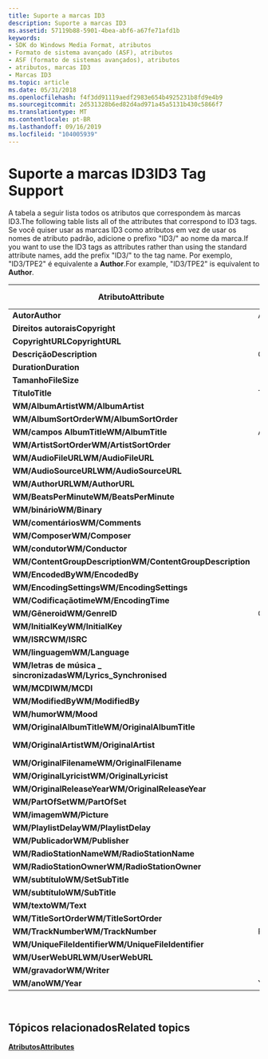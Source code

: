 ```yaml
---
title: Suporte a marcas ID3
description: Suporte a marcas ID3
ms.assetid: 57119b88-5901-4bea-abf6-a67fe71afd1b
keywords:
- SDK do Windows Media Format, atributos
- Formato de sistema avançado (ASF), atributos
- ASF (formato de sistemas avançados), atributos
- atributos, marcas ID3
- Marcas ID3
ms.topic: article
ms.date: 05/31/2018
ms.openlocfilehash: f4f3dd91119aedf2983e654b4925231b8fd9e4b9
ms.sourcegitcommit: 2d531328b6ed82d4ad971a45a5131b430c5866f7
ms.translationtype: MT
ms.contentlocale: pt-BR
ms.lasthandoff: 09/16/2019
ms.locfileid: "104005939"
---
```

# <a name="id3-tag-support"></a><span data-ttu-id="24eef-108">Suporte a marcas ID3</span><span class="sxs-lookup"><span data-stu-id="24eef-108">ID3 Tag Support</span></span>

<span data-ttu-id="24eef-109">A tabela a seguir lista todos os atributos que correspondem às marcas ID3.</span><span class="sxs-lookup"><span data-stu-id="24eef-109">The following table lists all of the attributes that correspond to ID3 tags.</span></span> <span data-ttu-id="24eef-110">Se você quiser usar as marcas ID3 como atributos em vez de usar os nomes de atributo padrão, adicione o prefixo "ID3/" ao nome da marca.</span><span class="sxs-lookup"><span data-stu-id="24eef-110">If you want to use the ID3 tags as attributes rather than using the standard attribute names, add the prefix "ID3/" to the tag name.</span></span> <span data-ttu-id="24eef-111">Por exemplo, "ID3/TPE2" é equivalente a **Author**.</span><span class="sxs-lookup"><span data-stu-id="24eef-111">For example, "ID3/TPE2" is equivalent to **Author**.</span></span>



| <span data-ttu-id="24eef-112">Atributo</span><span class="sxs-lookup"><span data-stu-id="24eef-112">Attribute</span></span>                      | <span data-ttu-id="24eef-113">ID3v1. x</span><span class="sxs-lookup"><span data-stu-id="24eef-113">ID3v1.x</span></span> | <span data-ttu-id="24eef-114">ID3v 2.2</span><span class="sxs-lookup"><span data-stu-id="24eef-114">ID3v2.2</span></span> | <span data-ttu-id="24eef-115">ID3v 2.3/v 2.4</span><span class="sxs-lookup"><span data-stu-id="24eef-115">ID3v2.3/v2.4</span></span> |
|--------------------------------|---------|---------|--------------|
| <span data-ttu-id="24eef-116">**Autor**</span><span class="sxs-lookup"><span data-stu-id="24eef-116">**Author**</span></span>                     | <span data-ttu-id="24eef-117">Autor</span><span class="sxs-lookup"><span data-stu-id="24eef-117">Artist</span></span>  | <span data-ttu-id="24eef-118">TP1</span><span class="sxs-lookup"><span data-stu-id="24eef-118">TP1</span></span>     | <span data-ttu-id="24eef-119">TPE1</span><span class="sxs-lookup"><span data-stu-id="24eef-119">TPE1</span></span>         |
| <span data-ttu-id="24eef-120">**Direitos autorais**</span><span class="sxs-lookup"><span data-stu-id="24eef-120">**Copyright**</span></span>                  |         | <span data-ttu-id="24eef-121">TCR</span><span class="sxs-lookup"><span data-stu-id="24eef-121">TCR</span></span>     | <span data-ttu-id="24eef-122">TCOP</span><span class="sxs-lookup"><span data-stu-id="24eef-122">TCOP</span></span>         |
| <span data-ttu-id="24eef-123">**CopyrightURL**</span><span class="sxs-lookup"><span data-stu-id="24eef-123">**CopyrightURL**</span></span>               |         | <span data-ttu-id="24eef-124">WCP</span><span class="sxs-lookup"><span data-stu-id="24eef-124">WCP</span></span>     | <span data-ttu-id="24eef-125">WCOP</span><span class="sxs-lookup"><span data-stu-id="24eef-125">WCOP</span></span>         |
| <span data-ttu-id="24eef-126">**Descrição**</span><span class="sxs-lookup"><span data-stu-id="24eef-126">**Description**</span></span>                | <span data-ttu-id="24eef-127">Comentário</span><span class="sxs-lookup"><span data-stu-id="24eef-127">Comment</span></span> | <span data-ttu-id="24eef-128">COM</span><span class="sxs-lookup"><span data-stu-id="24eef-128">COM</span></span>     | <span data-ttu-id="24eef-129">COMM</span><span class="sxs-lookup"><span data-stu-id="24eef-129">COMM</span></span>         |
| <span data-ttu-id="24eef-130">**Duration**</span><span class="sxs-lookup"><span data-stu-id="24eef-130">**Duration**</span></span>                   |         | <span data-ttu-id="24eef-131">TLE</span><span class="sxs-lookup"><span data-stu-id="24eef-131">TLE</span></span>     | <span data-ttu-id="24eef-132">TLEN</span><span class="sxs-lookup"><span data-stu-id="24eef-132">TLEN</span></span>         |
| <span data-ttu-id="24eef-133">**Tamanho**</span><span class="sxs-lookup"><span data-stu-id="24eef-133">**FileSize**</span></span>                   |         |         | <span data-ttu-id="24eef-134">TSIZ</span><span class="sxs-lookup"><span data-stu-id="24eef-134">TSIZ</span></span>         |
| <span data-ttu-id="24eef-135">**Título**</span><span class="sxs-lookup"><span data-stu-id="24eef-135">**Title**</span></span>                      | <span data-ttu-id="24eef-136">Título</span><span class="sxs-lookup"><span data-stu-id="24eef-136">Title</span></span>   | <span data-ttu-id="24eef-137">TT2</span><span class="sxs-lookup"><span data-stu-id="24eef-137">TT2</span></span>     | <span data-ttu-id="24eef-138">TIT2</span><span class="sxs-lookup"><span data-stu-id="24eef-138">TIT2</span></span>         |
| <span data-ttu-id="24eef-139">**WM/AlbumArtist**</span><span class="sxs-lookup"><span data-stu-id="24eef-139">**WM/AlbumArtist**</span></span>             |         | <span data-ttu-id="24eef-140">TP2</span><span class="sxs-lookup"><span data-stu-id="24eef-140">TP2</span></span>     | <span data-ttu-id="24eef-141">TPE2</span><span class="sxs-lookup"><span data-stu-id="24eef-141">TPE2</span></span>         |
| <span data-ttu-id="24eef-142">**WM/AlbumSortOrder**</span><span class="sxs-lookup"><span data-stu-id="24eef-142">**WM/AlbumSortOrder**</span></span>          |         |         | <span data-ttu-id="24eef-143">TSOA</span><span class="sxs-lookup"><span data-stu-id="24eef-143">TSOA</span></span>         |
| <span data-ttu-id="24eef-144">**WM/campos AlbumTitle**</span><span class="sxs-lookup"><span data-stu-id="24eef-144">**WM/AlbumTitle**</span></span>              | <span data-ttu-id="24eef-145">Álbuns</span><span class="sxs-lookup"><span data-stu-id="24eef-145">Album</span></span>   | <span data-ttu-id="24eef-146">TAL</span><span class="sxs-lookup"><span data-stu-id="24eef-146">TAL</span></span>     | <span data-ttu-id="24eef-147">TALB</span><span class="sxs-lookup"><span data-stu-id="24eef-147">TALB</span></span>         |
| <span data-ttu-id="24eef-148">**WM/ArtistSortOrder**</span><span class="sxs-lookup"><span data-stu-id="24eef-148">**WM/ArtistSortOrder**</span></span>         |         |         | <span data-ttu-id="24eef-149">TSOP</span><span class="sxs-lookup"><span data-stu-id="24eef-149">TSOP</span></span>         |
| <span data-ttu-id="24eef-150">**WM/AudioFileURL**</span><span class="sxs-lookup"><span data-stu-id="24eef-150">**WM/AudioFileURL**</span></span>            |         | <span data-ttu-id="24eef-151">WAF</span><span class="sxs-lookup"><span data-stu-id="24eef-151">WAF</span></span>     | <span data-ttu-id="24eef-152">WOAF</span><span class="sxs-lookup"><span data-stu-id="24eef-152">WOAF</span></span>         |
| <span data-ttu-id="24eef-153">**WM/AudioSourceURL**</span><span class="sxs-lookup"><span data-stu-id="24eef-153">**WM/AudioSourceURL**</span></span>          |         | <span data-ttu-id="24eef-154">WAS</span><span class="sxs-lookup"><span data-stu-id="24eef-154">WAS</span></span>     | <span data-ttu-id="24eef-155">WOAS</span><span class="sxs-lookup"><span data-stu-id="24eef-155">WOAS</span></span>         |
| <span data-ttu-id="24eef-156">**WM/AuthorURL**</span><span class="sxs-lookup"><span data-stu-id="24eef-156">**WM/AuthorURL**</span></span>               |         | <span data-ttu-id="24eef-157">WAR</span><span class="sxs-lookup"><span data-stu-id="24eef-157">WAR</span></span>     | <span data-ttu-id="24eef-158">WOAR</span><span class="sxs-lookup"><span data-stu-id="24eef-158">WOAR</span></span>         |
| <span data-ttu-id="24eef-159">**WM/BeatsPerMinute**</span><span class="sxs-lookup"><span data-stu-id="24eef-159">**WM/BeatsPerMinute**</span></span>          |         |         | <span data-ttu-id="24eef-160">TBPM</span><span class="sxs-lookup"><span data-stu-id="24eef-160">TBPM</span></span>         |
| <span data-ttu-id="24eef-161">**WM/binário**</span><span class="sxs-lookup"><span data-stu-id="24eef-161">**WM/Binary**</span></span>                  |         | <span data-ttu-id="24eef-162">GRAFICAMENTE</span><span class="sxs-lookup"><span data-stu-id="24eef-162">GEO</span></span>     | <span data-ttu-id="24eef-163">GEOB</span><span class="sxs-lookup"><span data-stu-id="24eef-163">GEOB</span></span>         |
| <span data-ttu-id="24eef-164">**WM/comentários**</span><span class="sxs-lookup"><span data-stu-id="24eef-164">**WM/Comments**</span></span>                |         | <span data-ttu-id="24eef-165">COM</span><span class="sxs-lookup"><span data-stu-id="24eef-165">COM</span></span>     | <span data-ttu-id="24eef-166">COMM</span><span class="sxs-lookup"><span data-stu-id="24eef-166">COMM</span></span>         |
| <span data-ttu-id="24eef-167">**WM/Composer**</span><span class="sxs-lookup"><span data-stu-id="24eef-167">**WM/Composer**</span></span>                |         | <span data-ttu-id="24eef-168">TCM</span><span class="sxs-lookup"><span data-stu-id="24eef-168">TCM</span></span>     | <span data-ttu-id="24eef-169">TCOM</span><span class="sxs-lookup"><span data-stu-id="24eef-169">TCOM</span></span>         |
| <span data-ttu-id="24eef-170">**WM/condutor**</span><span class="sxs-lookup"><span data-stu-id="24eef-170">**WM/Conductor**</span></span>               |         | <span data-ttu-id="24eef-171">TP3</span><span class="sxs-lookup"><span data-stu-id="24eef-171">TP3</span></span>     | <span data-ttu-id="24eef-172">TPE3</span><span class="sxs-lookup"><span data-stu-id="24eef-172">TPE3</span></span>         |
| <span data-ttu-id="24eef-173">**WM/ContentGroupDescription**</span><span class="sxs-lookup"><span data-stu-id="24eef-173">**WM/ContentGroupDescription**</span></span> |         | <span data-ttu-id="24eef-174">TT1</span><span class="sxs-lookup"><span data-stu-id="24eef-174">TT1</span></span>     | <span data-ttu-id="24eef-175">TIT1</span><span class="sxs-lookup"><span data-stu-id="24eef-175">TIT1</span></span>         |
| <span data-ttu-id="24eef-176">**WM/EncodedBy**</span><span class="sxs-lookup"><span data-stu-id="24eef-176">**WM/EncodedBy**</span></span>               |         | <span data-ttu-id="24eef-177">DEZ</span><span class="sxs-lookup"><span data-stu-id="24eef-177">TEN</span></span>     | <span data-ttu-id="24eef-178">TENC</span><span class="sxs-lookup"><span data-stu-id="24eef-178">TENC</span></span>         |
| <span data-ttu-id="24eef-179">**WM/EncodingSettings**</span><span class="sxs-lookup"><span data-stu-id="24eef-179">**WM/EncodingSettings**</span></span>        |         | <span data-ttu-id="24eef-180">TSS</span><span class="sxs-lookup"><span data-stu-id="24eef-180">TSS</span></span>     | <span data-ttu-id="24eef-181">TSSE</span><span class="sxs-lookup"><span data-stu-id="24eef-181">TSSE</span></span>         |
| <span data-ttu-id="24eef-182">**WM/Codificaçãotime**</span><span class="sxs-lookup"><span data-stu-id="24eef-182">**WM/EncodingTime**</span></span>            |         |         | <span data-ttu-id="24eef-183">TDEN</span><span class="sxs-lookup"><span data-stu-id="24eef-183">TDEN</span></span>         |
| <span data-ttu-id="24eef-184">**WM/Gêneroid**</span><span class="sxs-lookup"><span data-stu-id="24eef-184">**WM/GenreID**</span></span>                 | <span data-ttu-id="24eef-185">Gêneroid</span><span class="sxs-lookup"><span data-stu-id="24eef-185">GenreID</span></span> | <span data-ttu-id="24eef-186">TCO</span><span class="sxs-lookup"><span data-stu-id="24eef-186">TCO</span></span>     | <span data-ttu-id="24eef-187">TCON</span><span class="sxs-lookup"><span data-stu-id="24eef-187">TCON</span></span>         |
| <span data-ttu-id="24eef-188">**WM/InitialKey**</span><span class="sxs-lookup"><span data-stu-id="24eef-188">**WM/InitialKey**</span></span>              |         |         | <span data-ttu-id="24eef-189">TKEY</span><span class="sxs-lookup"><span data-stu-id="24eef-189">TKEY</span></span>         |
| <span data-ttu-id="24eef-190">**WM/ISRC**</span><span class="sxs-lookup"><span data-stu-id="24eef-190">**WM/ISRC**</span></span>                    |         |         | <span data-ttu-id="24eef-191">TSRC</span><span class="sxs-lookup"><span data-stu-id="24eef-191">TSRC</span></span>         |
| <span data-ttu-id="24eef-192">**WM/linguagem**</span><span class="sxs-lookup"><span data-stu-id="24eef-192">**WM/Language**</span></span>                |         | <span data-ttu-id="24eef-193">TLA</span><span class="sxs-lookup"><span data-stu-id="24eef-193">TLA</span></span>     | <span data-ttu-id="24eef-194">TLAN</span><span class="sxs-lookup"><span data-stu-id="24eef-194">TLAN</span></span>         |
| <span data-ttu-id="24eef-195">**WM/letras de música \_ sincronizadas**</span><span class="sxs-lookup"><span data-stu-id="24eef-195">**WM/Lyrics\_Synchronised**</span></span>    |         | <span data-ttu-id="24eef-196">SLT</span><span class="sxs-lookup"><span data-stu-id="24eef-196">SLT</span></span>     | <span data-ttu-id="24eef-197">SYLT</span><span class="sxs-lookup"><span data-stu-id="24eef-197">SYLT</span></span>         |
| <span data-ttu-id="24eef-198">**WM/MCDI**</span><span class="sxs-lookup"><span data-stu-id="24eef-198">**WM/MCDI**</span></span>                    |         |         | <span data-ttu-id="24eef-199">MCDI</span><span class="sxs-lookup"><span data-stu-id="24eef-199">MCDI</span></span>         |
| <span data-ttu-id="24eef-200">**WM/ModifiedBy**</span><span class="sxs-lookup"><span data-stu-id="24eef-200">**WM/ModifiedBy**</span></span>              |         |         | <span data-ttu-id="24eef-201">TPE4</span><span class="sxs-lookup"><span data-stu-id="24eef-201">TPE4</span></span>         |
| <span data-ttu-id="24eef-202">**WM/humor**</span><span class="sxs-lookup"><span data-stu-id="24eef-202">**WM/Mood**</span></span>                    |         |         | <span data-ttu-id="24eef-203">TMOO</span><span class="sxs-lookup"><span data-stu-id="24eef-203">TMOO</span></span>         |
| <span data-ttu-id="24eef-204">**WM/OriginalAlbumTitle**</span><span class="sxs-lookup"><span data-stu-id="24eef-204">**WM/OriginalAlbumTitle**</span></span>      |         | <span data-ttu-id="24eef-205">Transp</span><span class="sxs-lookup"><span data-stu-id="24eef-205">TOT</span></span>     | <span data-ttu-id="24eef-206">TOAL</span><span class="sxs-lookup"><span data-stu-id="24eef-206">TOAL</span></span>         |
| <span data-ttu-id="24eef-207">**WM/OriginalArtist**</span><span class="sxs-lookup"><span data-stu-id="24eef-207">**WM/OriginalArtist**</span></span>          |         | <span data-ttu-id="24eef-208">AUTORIDADES</span><span class="sxs-lookup"><span data-stu-id="24eef-208">TOA</span></span>     | <span data-ttu-id="24eef-209">PARTE superior</span><span class="sxs-lookup"><span data-stu-id="24eef-209">TOPE</span></span>         |
| <span data-ttu-id="24eef-210">**WM/OriginalFilename**</span><span class="sxs-lookup"><span data-stu-id="24eef-210">**WM/OriginalFilename**</span></span>        |         | <span data-ttu-id="24eef-211">TOF</span><span class="sxs-lookup"><span data-stu-id="24eef-211">TOF</span></span>     | <span data-ttu-id="24eef-212">TOFN</span><span class="sxs-lookup"><span data-stu-id="24eef-212">TOFN</span></span>         |
| <span data-ttu-id="24eef-213">**WM/OriginalLyricist**</span><span class="sxs-lookup"><span data-stu-id="24eef-213">**WM/OriginalLyricist**</span></span>        |         | <span data-ttu-id="24eef-214">A</span><span class="sxs-lookup"><span data-stu-id="24eef-214">TOL</span></span>     | <span data-ttu-id="24eef-215">TOLY</span><span class="sxs-lookup"><span data-stu-id="24eef-215">TOLY</span></span>         |
| <span data-ttu-id="24eef-216">**WM/OriginalReleaseYear**</span><span class="sxs-lookup"><span data-stu-id="24eef-216">**WM/OriginalReleaseYear**</span></span>     |         | <span data-ttu-id="24eef-217">TOR</span><span class="sxs-lookup"><span data-stu-id="24eef-217">TOR</span></span>     | <span data-ttu-id="24eef-218">TORY</span><span class="sxs-lookup"><span data-stu-id="24eef-218">TORY</span></span>         |
| <span data-ttu-id="24eef-219">**WM/PartOfSet**</span><span class="sxs-lookup"><span data-stu-id="24eef-219">**WM/PartOfSet**</span></span>               |         | <span data-ttu-id="24eef-220">TPA</span><span class="sxs-lookup"><span data-stu-id="24eef-220">TPA</span></span>     | <span data-ttu-id="24eef-221">TPOS</span><span class="sxs-lookup"><span data-stu-id="24eef-221">TPOS</span></span>         |
| <span data-ttu-id="24eef-222">**WM/imagem**</span><span class="sxs-lookup"><span data-stu-id="24eef-222">**WM/Picture**</span></span>                 |         | <span data-ttu-id="24eef-223">IMG</span><span class="sxs-lookup"><span data-stu-id="24eef-223">PIC</span></span>     | <span data-ttu-id="24eef-224">APIC</span><span class="sxs-lookup"><span data-stu-id="24eef-224">APIC</span></span>         |
| <span data-ttu-id="24eef-225">**WM/PlaylistDelay**</span><span class="sxs-lookup"><span data-stu-id="24eef-225">**WM/PlaylistDelay**</span></span>           |         |         | <span data-ttu-id="24eef-226">TDLY</span><span class="sxs-lookup"><span data-stu-id="24eef-226">TDLY</span></span>         |
| <span data-ttu-id="24eef-227">**WM/Publicador**</span><span class="sxs-lookup"><span data-stu-id="24eef-227">**WM/Publisher**</span></span>               |         | <span data-ttu-id="24eef-228">TPB</span><span class="sxs-lookup"><span data-stu-id="24eef-228">TPB</span></span>     | <span data-ttu-id="24eef-229">TPUB</span><span class="sxs-lookup"><span data-stu-id="24eef-229">TPUB</span></span>         |
| <span data-ttu-id="24eef-230">**WM/RadioStationName**</span><span class="sxs-lookup"><span data-stu-id="24eef-230">**WM/RadioStationName**</span></span>        |         | <span data-ttu-id="24eef-231">TRN</span><span class="sxs-lookup"><span data-stu-id="24eef-231">TRN</span></span>     | <span data-ttu-id="24eef-232">TRSN</span><span class="sxs-lookup"><span data-stu-id="24eef-232">TRSN</span></span>         |
| <span data-ttu-id="24eef-233">**WM/RadioStationOwner**</span><span class="sxs-lookup"><span data-stu-id="24eef-233">**WM/RadioStationOwner**</span></span>       |         | <span data-ttu-id="24eef-234">TRO</span><span class="sxs-lookup"><span data-stu-id="24eef-234">TRO</span></span>     | <span data-ttu-id="24eef-235">TRSO</span><span class="sxs-lookup"><span data-stu-id="24eef-235">TRSO</span></span>         |
| <span data-ttu-id="24eef-236">**WM/subtítulo**</span><span class="sxs-lookup"><span data-stu-id="24eef-236">**WM/SetSubTitle**</span></span>             |         |         | <span data-ttu-id="24eef-237">TSST</span><span class="sxs-lookup"><span data-stu-id="24eef-237">TSST</span></span>         |
| <span data-ttu-id="24eef-238">**WM/subtítulo**</span><span class="sxs-lookup"><span data-stu-id="24eef-238">**WM/SubTitle**</span></span>                |         | <span data-ttu-id="24eef-239">TT3</span><span class="sxs-lookup"><span data-stu-id="24eef-239">TT3</span></span>     | <span data-ttu-id="24eef-240">TIT3</span><span class="sxs-lookup"><span data-stu-id="24eef-240">TIT3</span></span>         |
| <span data-ttu-id="24eef-241">**WM/texto**</span><span class="sxs-lookup"><span data-stu-id="24eef-241">**WM/Text**</span></span>                    |         | <span data-ttu-id="24eef-242">TXX</span><span class="sxs-lookup"><span data-stu-id="24eef-242">TXX</span></span>     | <span data-ttu-id="24eef-243">TXXX</span><span class="sxs-lookup"><span data-stu-id="24eef-243">TXXX</span></span>         |
| <span data-ttu-id="24eef-244">**WM/TitleSortOrder**</span><span class="sxs-lookup"><span data-stu-id="24eef-244">**WM/TitleSortOrder**</span></span>          |         |         | <span data-ttu-id="24eef-245">TSOT</span><span class="sxs-lookup"><span data-stu-id="24eef-245">TSOT</span></span>         |
| <span data-ttu-id="24eef-246">**WM/TrackNumber**</span><span class="sxs-lookup"><span data-stu-id="24eef-246">**WM/TrackNumber**</span></span>             | <span data-ttu-id="24eef-247">Rastrear</span><span class="sxs-lookup"><span data-stu-id="24eef-247">Track</span></span>   | <span data-ttu-id="24eef-248">TRK</span><span class="sxs-lookup"><span data-stu-id="24eef-248">TRK</span></span>     | <span data-ttu-id="24eef-249">TRCK</span><span class="sxs-lookup"><span data-stu-id="24eef-249">TRCK</span></span>         |
| <span data-ttu-id="24eef-250">**WM/UniqueFileIdentifier**</span><span class="sxs-lookup"><span data-stu-id="24eef-250">**WM/UniqueFileIdentifier**</span></span>    |         | <span data-ttu-id="24eef-251">UFI</span><span class="sxs-lookup"><span data-stu-id="24eef-251">UFI</span></span>     | <span data-ttu-id="24eef-252">UFID</span><span class="sxs-lookup"><span data-stu-id="24eef-252">UFID</span></span>         |
| <span data-ttu-id="24eef-253">**WM/UserWebURL**</span><span class="sxs-lookup"><span data-stu-id="24eef-253">**WM/UserWebURL**</span></span>              |         | <span data-ttu-id="24eef-254">WXX</span><span class="sxs-lookup"><span data-stu-id="24eef-254">WXX</span></span>     | <span data-ttu-id="24eef-255">WXXX</span><span class="sxs-lookup"><span data-stu-id="24eef-255">WXXX</span></span>         |
| <span data-ttu-id="24eef-256">**WM/gravador**</span><span class="sxs-lookup"><span data-stu-id="24eef-256">**WM/Writer**</span></span>                  |         | <span data-ttu-id="24eef-257">TXT</span><span class="sxs-lookup"><span data-stu-id="24eef-257">TXT</span></span>     | <span data-ttu-id="24eef-258">TEXT</span><span class="sxs-lookup"><span data-stu-id="24eef-258">TEXT</span></span>         |
| <span data-ttu-id="24eef-259">**WM/ano**</span><span class="sxs-lookup"><span data-stu-id="24eef-259">**WM/Year**</span></span>                    | <span data-ttu-id="24eef-260">Year</span><span class="sxs-lookup"><span data-stu-id="24eef-260">Year</span></span>    | <span data-ttu-id="24eef-261">TYE</span><span class="sxs-lookup"><span data-stu-id="24eef-261">TYE</span></span>     | <span data-ttu-id="24eef-262">TYER</span><span class="sxs-lookup"><span data-stu-id="24eef-262">TYER</span></span>         |



 

## <a name="related-topics"></a><span data-ttu-id="24eef-263">Tópicos relacionados</span><span class="sxs-lookup"><span data-stu-id="24eef-263">Related topics</span></span>

<dl> <dt>

[<span data-ttu-id="24eef-264">**Atributos**</span><span class="sxs-lookup"><span data-stu-id="24eef-264">**Attributes**</span></span>](attributes.md)
</dt> </dl>

 

 




